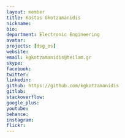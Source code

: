 ```yaml
---
layout: member
title: Kostas Gkotzamanidis
nickname:
bio:
department: Electronic Engineering
avatar:
projects: [dsg_os]
website:
email: kgkotzamanidis@teilam.gr
skype:
facebook:
twitter:
linkedin:
github: https://github.com/kgkotzamanidis
gitlab:
stackoverflow:
google_plus:
youtube:
behance:
instagram:
flickr:
---
```

